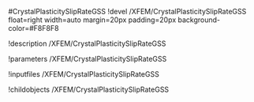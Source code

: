 <!-- MOOSE Object Documentation Stub: Remove this when content is added. -->
#CrystalPlasticitySlipRateGSS
!devel /XFEM/CrystalPlasticitySlipRateGSS float=right width=auto margin=20px padding=20px background-color=#F8F8F8

!description /XFEM/CrystalPlasticitySlipRateGSS

!parameters /XFEM/CrystalPlasticitySlipRateGSS

!inputfiles /XFEM/CrystalPlasticitySlipRateGSS

!childobjects /XFEM/CrystalPlasticitySlipRateGSS
